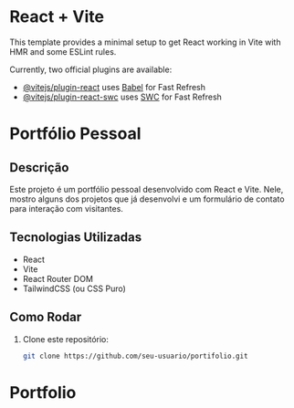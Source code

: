 # React + Vite

This template provides a minimal setup to get React working in Vite with HMR and some ESLint rules.

Currently, two official plugins are available:

- [@vitejs/plugin-react](https://github.com/vitejs/vite-plugin-react/blob/main/packages/plugin-react/README.md) uses [Babel](https://babeljs.io/) for Fast Refresh
- [@vitejs/plugin-react-swc](https://github.com/vitejs/vite-plugin-react-swc) uses [SWC](https://swc.rs/) for Fast Refresh
# Portfólio Pessoal

## Descrição

Este projeto é um portfólio pessoal desenvolvido com React e Vite. Nele, mostro alguns dos projetos que já desenvolvi e um formulário de contato para interação com visitantes.

## Tecnologias Utilizadas

- React
- Vite
- React Router DOM
- TailwindCSS (ou CSS Puro)

## Como Rodar

1. Clone este repositório:
   ```bash
   git clone https://github.com/seu-usuario/portifolio.git
# Portfolio

